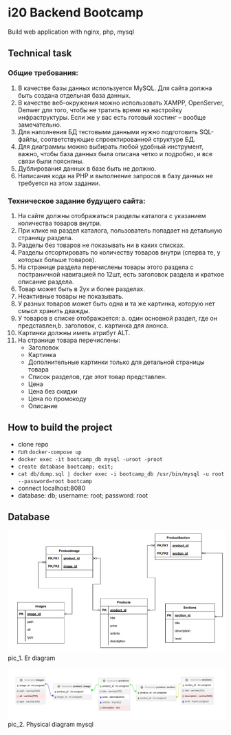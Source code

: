 # i20 Backend Bootcamp

Build web application with nginx, php, mysql

## Technical task

### Общие требования:
1. В качестве базы данных используется MySQL. Для сайта должна быть создана
   отдельная база данных.
2. В качестве веб-окружения можно использовать XAMPP, OpenServer, Denwer
   для того, чтобы не тратить время на настройку инфраструктуры. Если же у вас
   есть готовый хостинг – вообще замечательно.
3. Для наполнения БД тестовыми данными нужно подготовить SQL-файлы,
   соответствующие спроектированной структуре БД.
4. Для диаграммы можно выбирать любой удобный инструмент, важно, чтобы
   база данных была описана четко и подробно, и все связи были поясняны.
5. Дублирования данных в базе быть не должно.
6. Написания кода на PHP и выполнение запросов в базу данных не требуется на
   этом задании.

### Техническое задание будущего сайта:
1. На сайте должны отображаться разделы каталога с указанием количества
   товаров внутри.
2. При клике на раздел каталога, пользователь попадает на детальную страницу
   раздела.
3. Разделы без товаров не показывать ни в каких списках.
4. Разделы отсортировать по количеству товаров внутри (сперва те, у которых
   больше товаров).
5. На странице раздела перечислены товары этого раздела с постраничной
   навигацией по 12шт, есть заголовок раздела и краткое описание раздела.
6. Товар может быть в 2ух и более разделах.
7. Неактивные товары не показывать.
8. У разных товаров может быть одна и та же картинка, которую нет смысл
   хранить дважды.
9. У товаров в списке отображается:
   a. один основной раздел, где он представлен,b. заголовок,
   c. картинка для анонса.
10. Картинки должны иметь атрибут ALT.
11. На странице товара перечислены:
    - Заголовок
    - Картинка
    - Дополнительные картинки только для детальной страницы товара
    - Список разделов, где этот товар представлен.
    - Цена
    - Цена без скидки
    - Цена по промокоду
    - Описание

## How to build the project

- clone repo
- run `docker-compose up`
- `docker exec -it bootcamp_db mysql -uroot -proot`
- `create database bootcamp; exit;`
- `cat db/dump.sql | docker exec -i bootcamp_db /usr/bin/mysql -u root --password=root bootcamp`
- connect localhost:8080
- database: db; username: root; password: root

## Database

![er diagram](./db/er_diagram.png)
pic_1. Er diagram

![](./db/physical_diagram.png)
pic_2. Physical diagram mysql

